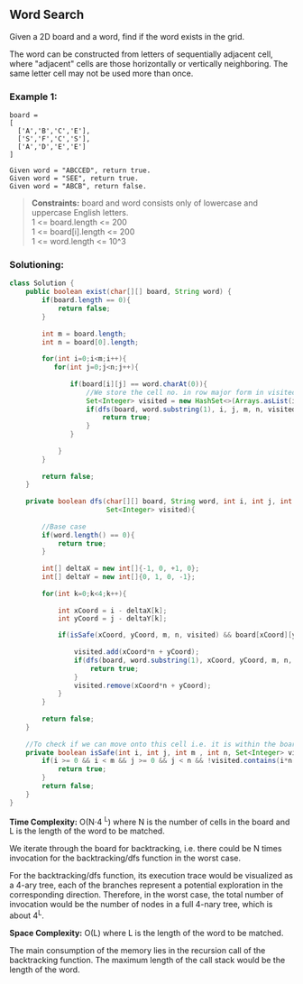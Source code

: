 ## Word Search

Given a 2D board and a word, find if the word exists in the grid.

The word can be constructed from letters of sequentially adjacent cell, where "adjacent" cells are those horizontally or vertically neighboring. The same letter cell may not be used more than once.

### Example 1:
```
board =
[
  ['A','B','C','E'],
  ['S','F','C','S'],
  ['A','D','E','E']
]

Given word = "ABCCED", return true.
Given word = "SEE", return true.
Given word = "ABCB", return false.
```


> **Constraints:** 
> board and word consists only of lowercase and uppercase English letters.  
> 1 <= board.length <= 200  
> 1 <= board[i].length <= 200  
> 1 <= word.length <= 10^3  


 ### Solutioning:

```java
class Solution {
    public boolean exist(char[][] board, String word) {
        if(board.length == 0){
            return false;
        }
        
        int m = board.length;
        int n = board[0].length;
        
        for(int i=0;i<m;i++){
           for(int j=0;j<n;j++){
               
               if(board[i][j] == word.charAt(0)){
                   //We store the cell no. in row major form in visited set
                   Set<Integer> visited = new HashSet<>(Arrays.asList(i*n + j));
                   if(dfs(board, word.substring(1), i, j, m, n, visited)){
                       return true;
                   }
               }
               
            } 
        }
        
        return false;
    }
    
    private boolean dfs(char[][] board, String word, int i, int j, int m , int n, 
                        Set<Integer> visited){
        
        //Base case
        if(word.length() == 0){
            return true;
        }
        
        int[] deltaX = new int[]{-1, 0, +1, 0};
        int[] deltaY = new int[]{0, 1, 0, -1};
        
        for(int k=0;k<4;k++){
            
            int xCoord = i - deltaX[k];
            int yCoord = j - deltaY[k];

            if(isSafe(xCoord, yCoord, m, n, visited) && board[xCoord][yCoord] == word.charAt(0)){
                
                visited.add(xCoord*n + yCoord);
                if(dfs(board, word.substring(1), xCoord, yCoord, m, n, visited)){
                    return true;
                }
                visited.remove(xCoord*n + yCoord);
            }
        }
        
        return false;
    }
    
    //To check if we can move onto this cell i.e. it is within the board premises as well as unvisited 
    private boolean isSafe(int i, int j, int m , int n, Set<Integer> visited){
        if(i >= 0 && i < m && j >= 0 && j < n && !visited.contains(i*n + j)){
            return true;
        }
        return false;
    }
}
```  
**Time Complexity:** O(N⋅4 <sup>L</sup>) where N is the number of cells in the board and L is the length of the word to be matched.  

We iterate through the board for backtracking, i.e. there could be N times invocation for the backtracking/dfs function in the worst case.  

For the backtracking/dfs function, its execution trace would be visualized as a 4-ary tree, each of the branches represent a potential exploration in the corresponding direction. Therefore, in the worst case, the total number of invocation would be the number of nodes in a full 4-nary tree, which is about 4<sup>L</sup>.  

**Space Complexity:** O(L) where L is the length of the word to be matched.  

The main consumption of the memory lies in the recursion call of the backtracking function. The maximum length of the call stack would be the length of the word. 

